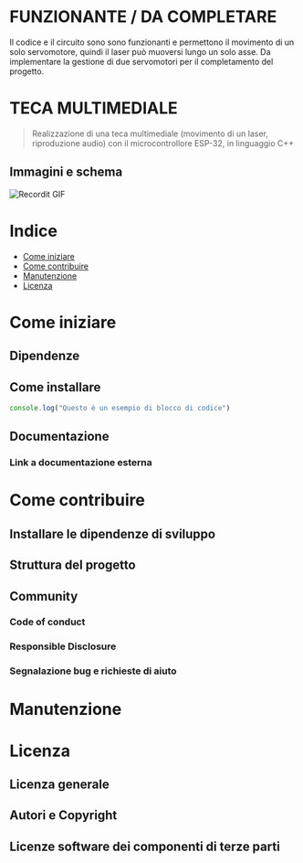 # FUNZIONANTE / DA COMPLETARE

Il codice e il circuito sono sono funzionanti e permettono il movimento di un solo
servomotore, quindi il laser può muoversi lungo un solo asse. Da implementare la
gestione di due servomotori per il completamento del progetto.

# TECA MULTIMEDIALE

> Realizzazione di una teca multimediale (movimento di un laser, riproduzione audio) con il
microcontrollore ESP-32, in linguaggio C++

## Immagini e schema

![Recordit GIF](http://g.recordit.co/iLN6A0vSD8.gif)

# Indice

- [Come iniziare](#come-iniziare)
- [Come contribuire](#come-contribuire)
- [Manutenzione](#manutenzione)
- [Licenza](#licenza)

# Come iniziare

## Dipendenze
## Come installare

```js
console.log("Questo è un esempio di blocco di codice")
```

## Documentazione
### Link a documentazione esterna

# Come contribuire

## Installare le dipendenze di sviluppo

## Struttura del progetto

## Community

### Code of conduct

### Responsible Disclosure

### Segnalazione bug e richieste di aiuto

# Manutenzione

# Licenza

## Licenza generale

## Autori e Copyright

## Licenze software dei componenti di terze parti
